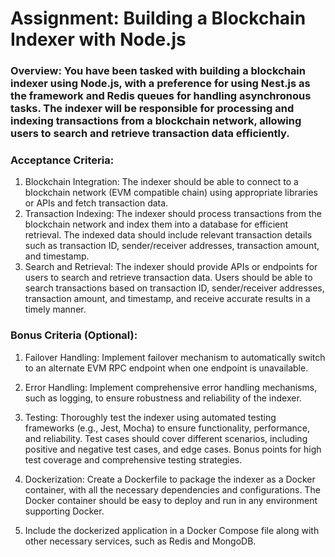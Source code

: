 # Assignment: Building a Blockchain Indexer with Node.js

### Overview: You have been tasked with building a blockchain indexer using Node.js, with a preference for using Nest.js as the framework and Redis queues for handling asynchronous tasks. The indexer will be responsible for processing and indexing transactions from a blockchain network, allowing users to search and retrieve transaction data efficiently.

### Acceptance Criteria:

1.  Blockchain Integration: The indexer should be able to connect to a blockchain network (EVM compatible chain) using appropriate libraries or APIs and fetch transaction data.
2.  Transaction Indexing: The indexer should process transactions from the blockchain network and index them into a database for efficient retrieval. The indexed data should include relevant transaction details such as transaction ID, sender/receiver addresses, transaction amount, and timestamp.
3.  Search and Retrieval: The indexer should provide APIs or endpoints for users to search and retrieve transaction data. Users should be able to search transactions based on transaction ID, sender/receiver addresses, transaction amount, and timestamp, and receive accurate results in a timely manner.

### Bonus Criteria (Optional):

1. Failover Handling: Implement failover mechanism to automatically switch to an alternate EVM RPC endpoint when one endpoint is unavailable.
2. Error Handling: Implement comprehensive error handling mechanisms, such as logging, to ensure robustness and reliability of the indexer.
3. Testing: Thoroughly test the indexer using automated testing frameworks (e.g., Jest, Mocha) to ensure functionality, performance, and reliability. Test cases should cover different scenarios, including positive and negative test cases, and edge cases. Bonus points for high test coverage and comprehensive testing strategies.
4. Dockerization: Create a Dockerfile to package the indexer as a Docker container, with all the necessary dependencies and configurations. The Docker container should be easy to deploy and run in any environment supporting Docker.

5. Include the dockerized application in a Docker Compose file along with other necessary services, such as Redis and MongoDB.
